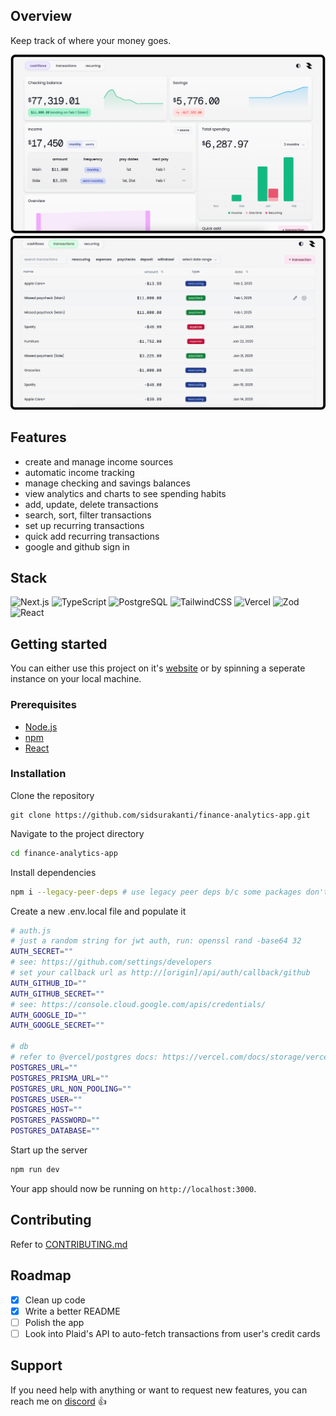 ## Overview

Keep track of where your money goes.

<img src="./public/home.png">
<img src="./docs/transactions.png">

## Features

- create and manage income sources
- automatic income tracking
- manage checking and savings balances
- view analytics and charts to see spending habits
- add, update, delete transactions
- search, sort, filter transactions
- set up recurring transactions
- quick add recurring transactions
- google and github sign in 

## Stack

![Next.js](https://img.shields.io/badge/next.js-000000?style=for-the-badge&logo=nextdotjs&logoColor=white)
![TypeScript](https://img.shields.io/badge/typescript-%23007ACC.svg?style=for-the-badge&logo=typescript&logoColor=white)
![PostgreSQL](https://img.shields.io/badge/PostgreSQL-4169E1?style=for-the-badge&logo=postgresql&logoColor=white)
![TailwindCSS](https://img.shields.io/badge/tailwindcss-%2338B2AC.svg?style=for-the-badge&logo=tailwind-css&logoColor=white)
![Vercel](https://img.shields.io/badge/vercel-%23000000.svg?style=for-the-badge&logo=vercel&logoColor=white)
![Zod](https://img.shields.io/badge/-Zod-3E67B1?style=for-the-badge&logo=zod&logoColor=white)
![React](https://img.shields.io/badge/react-%2320232a.svg?style=for-the-badge&logo=react&logoColor=%2361DAFB)

## Getting started

You can either use this project on it's [website](https://pbd.vercel.app) or by spinning a seperate instance on your local machine.

### Prerequisites

- [Node.js](https://nodejs.org/)
- [npm](https://www.npmjs.com/)
- [React](https://react.dev/)

### Installation

Clone the repository

```shell
git clone https://github.com/sidsurakanti/finance-analytics-app.git
```

Navigate to the project directory

```zsh
cd finance-analytics-app
```

Install dependencies

```zsh
npm i --legacy-peer-deps # use legacy peer deps b/c some packages don't have support for React 19 yet
```

Create a new .env.local file and populate it

```bash
# auth.js
# just a random string for jwt auth, run: openssl rand -base64 32
AUTH_SECRET=""
# see: https://github.com/settings/developers
# set your callback url as http://[origin]/api/auth/callback/github
AUTH_GITHUB_ID=""
AUTH_GITHUB_SECRET=""
# see: https://console.cloud.google.com/apis/credentials/
AUTH_GOOGLE_ID=""
AUTH_GOOGLE_SECRET=""

# db
# refer to @vercel/postgres docs: https://vercel.com/docs/storage/vercel-postgres/quickstart
POSTGRES_URL=""
POSTGRES_PRISMA_URL=""
POSTGRES_URL_NON_POOLING=""
POSTGRES_USER=""
POSTGRES_HOST=""
POSTGRES_PASSWORD=""
POSTGRES_DATABASE=""
```

Start up the server

```zsh
npm run dev
```

Your app should now be running on `http://localhost:3000`.

## Contributing

Refer to [CONTRIBUTING.md](./docs/CONTRIBUTING.md)

## Roadmap

- [x] Clean up code
- [x] Write a better README
- [ ] Polish the app
- [ ] Look into Plaid's API to auto-fetch transactions from user's credit cards

## Support

If you need help with anything or want to request new features, you can reach me on [discord](https://discord.com/users/521872289231273994) 👍

